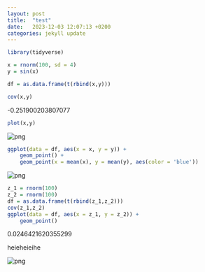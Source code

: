 ```yaml
---
layout: post
title:  "test"
date:   2023-12-03 12:07:13 +0200
categories: jekyll update
---
```



```R
library(tidyverse)
```

```R
x = rnorm(100, sd = 4)
y = sin(x)

df = as.data.frame(t(rbind(x,y)))
```


```R
cov(x,y)
```


-0.251900203807077



```R
plot(x,y)
```


    
![png](/assets/2023-12-03-test/test_3_0.png)
    



```R
ggplot(data = df, aes(x = x, y = y)) +
    geom_point() +
    geom_point(x = mean(x), y = mean(y), aes(color = 'blue'))
```


    
![png](/assets/2023-12-03-test/test_4_0.png)
    



```R
z_1 = rnorm(100)
z_2 = rnorm(100)
df = as.data.frame(t(rbind(z_1,z_2)))
cov(z_1,z_2)
ggplot(data = df, aes(x = z_1, y = z_2)) +
    geom_point()

```


0.0246421620355299


heieheieihe

    
![png](/assets/2023-12-03-test/test_5_1.png)
    

